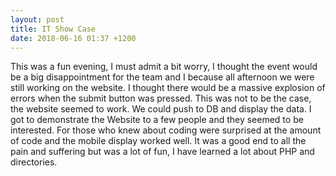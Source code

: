 ```yaml
---
layout: post
title: IT Show Case
date: 2018-06-16 01:37 +1200
---
```


This was a fun evening, I must admit a bit worry, I thought the event would be a big disappointment for the team and I because all afternoon we were still working on the website. I thought there would be a massive explosion of errors when the submit button was pressed.  This was not to be the case, the website seemed to work. We could push to DB and display the data. I got to demonstrate the Website to a few people and they seemed to be interested. For those who knew about coding were surprised at the amount of code and the mobile display worked well. It was a good end to all the pain and suffering but was a lot of fun, I have learned a lot about PHP and directories.